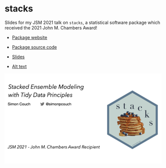 # stacks


Slides for my JSM 2021 talk on `stacks`, a statistical software package which received the 2021 John M. Chambers Award!  


* [Package website](https://stacks.tidymodels.org/)  

* [Package source code](https://github.com/tidymodels/stacks)  

* [Slides](https://github.com/simonpcouch/stacks-jsm-2021/blob/main/slides.pdf)  

* [Alt text](https://raw.githubusercontent.com/simonpcouch/stacks-jsm-2021/main/alt-text.txt?token=AIQXWU7MNIEZGA2VPFZMZQDBDVIM2)  


![Title slide, showing the package's hex sticker and the talk title. The hex sticker shows a cartoon stack of pancakes on a two-tone blue background. The talk is titled "Stacked Ensembling with Tidy Data Principles." The background is white, with black text.](title-slide.png)
